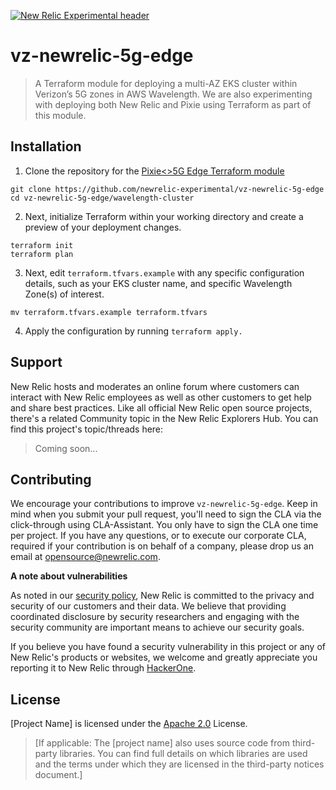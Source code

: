 [![New Relic Experimental header](https://github.com/newrelic/opensource-website/raw/master/src/images/categories/Experimental.png)](https://opensource.newrelic.com/oss-category/#new-relic-experimental)

# vz-newrelic-5g-edge

>A Terraform module for deploying a multi-AZ EKS cluster within Verizon’s 5G zones in AWS Wavelength. We are also experimenting with deploying both New Relic and Pixie using Terraform as part of this module.

## Installation

1. Clone the repository for the [Pixie<>5G Edge Terraform module](https://github.com/newrelic-experimental/vz-newrelic-5g-edge.git)

```
git clone https://github.com/newrelic-experimental/vz-newrelic-5g-edge
cd vz-newrelic-5g-edge/wavelength-cluster
```

2. Next, initialize Terraform within your working directory and create a preview of your deployment changes.

```
terraform init
terraform plan
```

3. Next, edit `terraform.tfvars.example` with any specific configuration details, such as your EKS cluster name, and specific Wavelength Zone(s) of interest.

```
mv terraform.tfvars.example terraform.tfvars
```

4. Apply the configuration by running `terraform apply.`


## Support

New Relic hosts and moderates an online forum where customers can interact with New Relic employees as well as other customers to get help and share best practices. Like all official New Relic open source projects, there's a related Community topic in the New Relic Explorers Hub. You can find this project's topic/threads here:

> Coming soon...

## Contributing
We encourage your contributions to improve `vz-newrelic-5g-edge`. Keep in mind when you submit your pull request, you'll need to sign the CLA via the click-through using CLA-Assistant. You only have to sign the CLA one time per project.
If you have any questions, or to execute our corporate CLA, required if your contribution is on behalf of a company,  please drop us an email at opensource@newrelic.com.

**A note about vulnerabilities**

As noted in our [security policy](../../security/policy), New Relic is committed to the privacy and security of our customers and their data. We believe that providing coordinated disclosure by security researchers and engaging with the security community are important means to achieve our security goals.

If you believe you have found a security vulnerability in this project or any of New Relic's products or websites, we welcome and greatly appreciate you reporting it to New Relic through [HackerOne](https://hackerone.com/newrelic).

## License
[Project Name] is licensed under the [Apache 2.0](http://apache.org/licenses/LICENSE-2.0.txt) License.
>[If applicable: The [project name] also uses source code from third-party libraries. You can find full details on which libraries are used and the terms under which they are licensed in the third-party notices document.]
